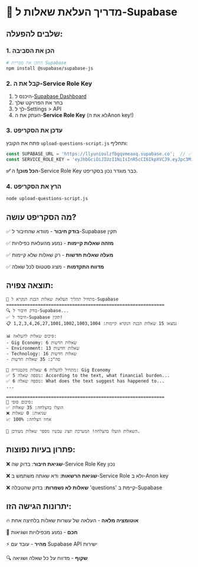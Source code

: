 # 🚀 מדריך העלאת שאלות ל-Supabase

## שלבים להפעלה:

### 1. הכן את הסביבה
```bash
# התקן את ספריית Supabase
npm install @supabase/supabase-js
```

### 2. קבל את ה-Service Role Key

1. היכנס ל-[Supabase Dashboard](https://supabase.com/dashboard)
2. בחר את הפרויקט שלך
3. לך ל-Settings > API
4. העתק את ה-**Service Role Key** (לא את הAnon key!)

### 3. עדכן את הסקריפט

פתח את הקובץ `upload-questions-script.js` ותחליף:
```javascript
const SUPABASE_URL = 'https://llyunioulzfbgqvmeaxq.supabase.co';  // ✅ כבר מוגדר נכון!
const SERVICE_ROLE_KEY = 'eyJhbGciOiJIUzI1NiIsInR5cCI6IkpXVCJ9.eyJpc3MiOiJzdXBhYmFzZSIsInJlZiI6ImxseXVuaW91bHpmYmdxdm1lYXhxIiwicm9sZSI6InNlcnZpY2Vfcm9sZSIsImlhdCI6MTc1MDAxNzQxOSwiZXhwIjoyMDY1NTkzNDE5fQ.vJIwW5tBQws8tA3F2jojd2sROVgZ6Scq605GzeUZ2nc'; 
```

**✅ הכל מוכן!** ה-Service Role Key כבר מוגדר נכון בסקריפט.

### 4. הרץ את הסקריפט

```bash
node upload-questions-script.js
```

## מה הסקריפט עושה?

✅ **בודק חיבור** - מוודא שהחיבור ל-Supabase תקין

✅ **מזהה שאלות קיימות** - נמנע מהעלאת כפילויות

✅ **מעלה שאלות חדשות** - רק שאלות שלא קיימות

✅ **מדווח התקדמות** - מציג סטטוס לכל שאלה

## תוצאה צפויה:

```
🎯 מתחיל תהליך העלאת שאלות הבנת הנקרא ל-Supabase
============================================================
🔍 בודק חיבור ל-Supabase...
✅ חיבור ל-Supabase תקין!
📋 נמצאו 15 שאלות הבנת הנקרא קיימות: 1,2,3,4,26,27,1001,1002,1003,1004

📊 סיכום שאלות להעלאה:
- Gig Economy: 6 שאלות חדשות
- Environment: 13 שאלות חדשות  
- Technology: 16 שאלות חדשות
- סה"כ: 35 שאלות חדשות

🚀 מתחיל להעלות 6 שאלות מקטגוריה: Gig Economy
✅ נוספה שאלה 5: According to the text, what financial burden...
✅ נוספה שאלה 6: What does the text suggest has happened to...
...

============================================================
🎉 סיכום סופי:
✅ הועלו בהצלחה: 35 שאלות
❌ שגיאות: 0 שאלות
📈 אחוז הצלחה: 100%

🚀 השאלות הועלו בהצלחה! המערכת תציג עכשיו מספר שאלות מעודכן.
```

## פתרון בעיות נפוצות:

❌ **שגיאת חיבור**: בדוק שה-Service Role Key נכון

❌ **שגיאת הרשאות**: ודא שאתה משתמש ב-Service Role ולא ב-Anon key

❌ **שאלות לא נשמרות**: בדוק שהטבלה 'questions' קיימת ב-Supabase

## יתרונות הגישה הזו:

🔥 **אוטומציה מלאה** - העלאה של עשרות שאלות בלחיצה אחת

🧠 **חכם** - נמנע מכפילויות ושגיאות

⚡ **מהיר** - עובד עם Supabase API ישירות

🔍 **שקוף** - מדווח על כל שאלה ושגיאה